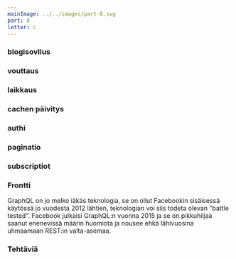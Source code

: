 ```yaml
---
mainImage: ../../images/part-8.svg
part: 8
letter: c
---
```


<div class="content">

### blogisovllus

### vouttaus

### laikkaus

### cachen päivitys

### authi

### paginatio

### subscriptiot

### Frontti

GraphQL on jo melko iäkäs teknologia, se on ollut Facebookin sisäisessä käytössä jo vuodesta 2012 lähtien, teknologian voi siis todeta olevan "battle tested". Facebook julkaisi GraphQL:n vuonna 2015 ja se on pikkuhiljaa saanut enenevissä määrin huomiota ja nousee ehkä lähivuosina uhmaamaan REST:in valta-asemaa.

</div>

<div class="tasks">

### Tehtäviä

</div>